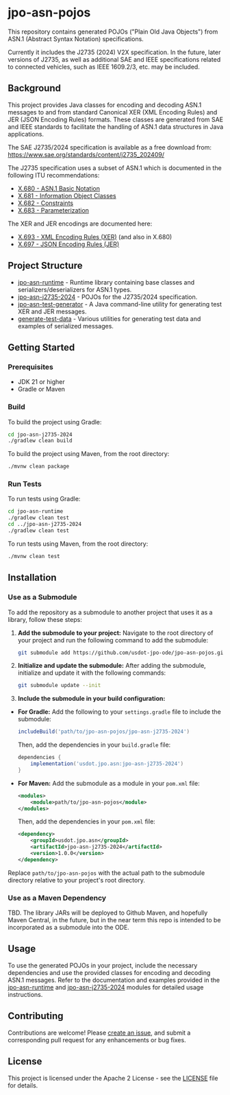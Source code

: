 # jpo-asn-pojos

This repository contains generated POJOs ("Plain Old Java Objects") from ASN.1 (Abstract Syntax 
Notation) specifications.

Currently it includes the J2735 (2024) V2X specification.  In the future, later versions of
J2735, as well as additional SAE and IEEE specifications related to connected vehicles, such as
IEEE 1609.2/3, etc. may be included.

## Background

This project provides Java classes for encoding and decoding ASN.1 messages to and from standard
Canonical XER (XML Encoding Rules) and JER (JSON Encoding Rules) formats. These classes are 
generated from SAE and IEEE standards to facilitate the handling of ASN.1 data structures in Java 
applications.

The SAE J2735/2024 specification is available as a free download from:
https://www.sae.org/standards/content/j2735_202409/

The J2735 specification uses a subset of ASN.1 which is documented in the following ITU
recommendations:
* [X.680 - ASN.1 Basic Notation](https://www.itu.int/rec/T-REC-X.680/en)
* [X.681 - Information Object Classes](https://www.itu.int/rec/T-REC-X.681/en)
* [X.682 - Constraints](https://www.itu.int/rec/T-REC-X.682/en)
* [X.683 - Parameterization](https://www.itu.int/rec/T-REC-X.683/en)

The XER and JER encodings are documented here:
* [X.693 - XML Encoding Rules (XER)](https://www.itu.int/rec/T-REC-X.693/en) (and also in X.680)
* [X.697 - JSON Encoding Rules (JER)](https://www.itu.int/rec/T-REC-X.697/en)

## Project Structure

* [jpo-asn-runtime](jpo-asn-runtime/README.md) - Runtime library containing base classes and 
serializers/deserializers for ASN.1 types.
* [jpo-asn-j2735-2024](jpo-asn-j2735-2024/README.md) - POJOs for the J2735/2024 specification.
* [jpo-asn-test-generator](jpo-asn-test-generator/README.md) - A Java command-line utility for
  generating test XER and JER messages.
* [generate-test-data](generate-test-data/README.md) - Various utilities for generating test data
  and examples of serialized messages.


## Getting Started

### Prerequisites

* JDK 21 or higher
* Gradle or Maven

### Build

To build the project using Gradle:

```bash
cd jpo-asn-j2735-2024
./gradlew clean build
```

To build the project using Maven, from the root directory:

```bash
./mvnw clean package
```

### Run Tests

To run tests using Gradle:

```bash
cd jpo-asn-runtime
./gradlew clean test
cd ../jpo-asn-j2735-2024
./gradlew clean test
```

To run tests using Maven, from the root directory:

```bash
./mvnw clean test
```

## Installation

### Use as a Submodule

To add the repository as a submodule to another project that uses it as a library, follow these
steps:

1. **Add the submodule to your project:**
   Navigate to the root directory of your project and run the following command to add the
   submodule:
   ```bash
   git submodule add https://github.com/usdot-jpo-ode/jpo-asn-pojos.git
   ```

2. **Initialize and update the submodule:**
   After adding the submodule, initialize and update it with the following commands:
   ```bash
   git submodule update --init
   ```

3. **Include the submodule in your build configuration:**

- **For Gradle:**
  Add the following to your `settings.gradle` file to include the submodule:
  ```groovy
  includeBuild('path/to/jpo-asn-pojos/jpo-asn-j2735-2024')
  ```

  Then, add the dependencies in your `build.gradle` file:
  ```groovy
  dependencies {
      implementation('usdot.jpo.asn:jpo-asn-j2735-2024')
  }
  ```

- **For Maven:**
  Add the submodule as a module in your `pom.xml` file:
  ```xml
  <modules>
      <module>path/to/jpo-asn-pojos</module>
  </modules>
  ```

  Then, add the dependencies in your `pom.xml` file:
  ```xml
  <dependency>
      <groupId>usdot.jpo.asn</groupId>
      <artifactId>jpo-asn-j2735-2024</artifactId>
      <version>1.0.0</version>
  </dependency>
  ```

Replace `path/to/jpo-asn-pojos` with the actual path to the submodule directory relative to your
project's root directory.

### Use as a Maven Dependency

TBD. The library JARs will be deployed to Github Maven, and hopefully Maven Central, in the future, 
but in the near term this repo is intended to be incorporated as a submodule into the ODE.

## Usage

To use the generated POJOs in your project, include the necessary dependencies and use the
provided classes for encoding and decoding ASN.1 messages. Refer to the documentation and examples
provided in the [jpo-asn-runtime](jpo-asn-runtime/README.md) and 
[jpo-asn-j2735-2024](jpo-asn-j2735-2024/README.md) modules for detailed usage instructions.

## Contributing

Contributions are welcome! Please [create an issue](https://github.com/usdot-jpo-ode/jpo-asn-pojos/issues), 
and submit a corresponding pull request for any enhancements or bug fixes.

## License

This project is licensed under the Apache 2 License - see the [LICENSE](LICENSE) file for details.



